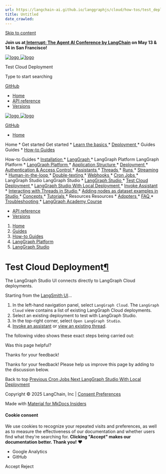 ```yaml
---
url: https://langchain-ai.github.io/langgraphjs/cloud/how-tos/test_deployment
title: Untitled
date_crawled: 
---
```


[ Skip to content ](https://langchain-ai.github.io/langgraphjs/cloud/how-tos/test_deployment/#test-cloud-deployment)

**Join us at[ Interrupt: The Agent AI Conference by LangChain](https://interrupt.langchain.com/) on May 13 & 14 in San Francisco!**

[ ![logo](https://langchain-ai.github.io/langgraphjs/static/wordmark_dark.svg) ![logo](https://langchain-ai.github.io/langgraphjs/static/wordmark_light.svg) ](https://langchain-ai.github.io/langgraphjs/)

Test Cloud Deployment 

[ ](https://langchain-ai.github.io/langgraphjs/cloud/how-tos/test_deployment/?q= "Share")

Type to start searching

[ GitHub  ](https://github.com/langchain-ai/langgraphjs "Go to repository")

  * [ Home ](https://langchain-ai.github.io/langgraphjs/)
  * [ API reference ](https://langchain-ai.github.io/langgraphjs/reference/)
  * [ Versions ](https://langchain-ai.github.io/langgraphjs/versions/)



[ ![logo](https://langchain-ai.github.io/langgraphjs/static/wordmark_dark.svg) ![logo](https://langchain-ai.github.io/langgraphjs/static/wordmark_light.svg) ](https://langchain-ai.github.io/langgraphjs/)

[ GitHub  ](https://github.com/langchain-ai/langgraphjs "Go to repository")

  * [ Home  ](https://langchain-ai.github.io/langgraphjs/)

Home 
    * Get started  Get started 
      * [ Learn the basics  ](https://langchain-ai.github.io/langgraphjs/tutorials/quickstart/)
      * [ Deployment  ](https://langchain-ai.github.io/langgraphjs/tutorials/deployment/)
    * Guides  Guides 
      * [ How-to Guides  ](https://langchain-ai.github.io/langgraphjs/how-tos/)

How-to Guides 
        * [ Installation  ](https://langchain-ai.github.io/langgraphjs/how-tos#installation)
        * [ LangGraph  ](https://langchain-ai.github.io/langgraphjs/how-tos#langgraph)
        * LangGraph Platform  LangGraph Platform 
          * [ LangGraph Platform  ](https://langchain-ai.github.io/langgraphjs/how-tos#langgraph-platform)
          * [ Application Structure  ](https://langchain-ai.github.io/langgraphjs/how-tos#application-structure)
          * [ Deployment  ](https://langchain-ai.github.io/langgraphjs/how-tos#deployment)
          * [ Authentication & Access Control  ](https://langchain-ai.github.io/langgraphjs/how-tos#authentication-access-control)
          * [ Assistants  ](https://langchain-ai.github.io/langgraphjs/how-tos#assistants)
          * [ Threads  ](https://langchain-ai.github.io/langgraphjs/how-tos#threads)
          * [ Runs  ](https://langchain-ai.github.io/langgraphjs/how-tos#runs)
          * [ Streaming  ](https://langchain-ai.github.io/langgraphjs/how-tos#streaming_1)
          * [ Human-in-the-loop  ](https://langchain-ai.github.io/langgraphjs/how-tos#human-in-the-loop_1)
          * [ Double-texting  ](https://langchain-ai.github.io/langgraphjs/how-tos#double-texting)
          * [ Webhooks  ](https://langchain-ai.github.io/langgraphjs/cloud/how-tos/webhooks/)
          * [ Cron Jobs  ](https://langchain-ai.github.io/langgraphjs/cloud/how-tos/cron_jobs/)
          * LangGraph Studio  LangGraph Studio 
            * [ LangGraph Studio  ](https://langchain-ai.github.io/langgraphjs/how-tos#langgraph-studio)
            * [ Test Cloud Deployment  ](https://langchain-ai.github.io/langgraphjs/cloud/how-tos/test_deployment/)
            * [ LangGraph Studio With Local Deployment  ](https://langchain-ai.github.io/langgraphjs/cloud/how-tos/test_local_deployment/)
            * [ Invoke Assistant  ](https://langchain-ai.github.io/langgraphjs/cloud/how-tos/invoke_studio/)
            * [ Interacting with Threads in Studio  ](https://langchain-ai.github.io/langgraphjs/cloud/how-tos/threads_studio/)
            * [ Adding nodes as dataset examples in Studio  ](https://langchain-ai.github.io/langgraphjs/cloud/how-tos/datasets_studio/)
      * [ Concepts  ](https://langchain-ai.github.io/langgraphjs/concepts/)
      * [ Tutorials  ](https://langchain-ai.github.io/langgraphjs/tutorials/)
    * Resources  Resources 
      * [ Adopters  ](https://langchain-ai.github.io/langgraphjs/adopters/)
      * [ FAQ  ](https://langchain-ai.github.io/langgraphjs/concepts/faq/)
      * [ Troubleshooting  ](https://langchain-ai.github.io/langgraphjs/troubleshooting/errors/)
      * [ LangGraph Academy Course  ](https://academy.langchain.com/courses/intro-to-langgraph)
  * [ API reference  ](https://langchain-ai.github.io/langgraphjs/reference/)
  * [ Versions  ](https://langchain-ai.github.io/langgraphjs/versions/)



  1. [ Home  ](https://langchain-ai.github.io/langgraphjs/)
  2. [ Guides  ](https://langchain-ai.github.io/langgraphjs/how-tos/)
  3. [ How-to Guides  ](https://langchain-ai.github.io/langgraphjs/how-tos/)
  4. [ LangGraph Platform  ](https://langchain-ai.github.io/langgraphjs/how-tos#langgraph-platform)
  5. [ LangGraph Studio  ](https://langchain-ai.github.io/langgraphjs/how-tos#langgraph-studio)



# Test Cloud Deployment[¶](https://langchain-ai.github.io/langgraphjs/cloud/how-tos/test_deployment/#test-cloud-deployment "Permanent link")

The LangGraph Studio UI connects directly to LangGraph Cloud deployments.

Starting from the [LangSmith UI](https://smith.langchain.com/)...

  1. In the left-hand navigation panel, select `LangGraph Cloud`. The `LangGraph Cloud` view contains a list of existing LangGraph Cloud deployments.
  2. Select an existing deployment to test with LangGraph Studio.
  3. In the top-right corner, select `Open LangGraph Studio`.
  4. [Invoke an assistant](https://langchain-ai.github.io/langgraphjs/cloud/how-tos/invoke_studio/) or [view an existing thread](https://langchain-ai.github.io/langgraphjs/cloud/how-tos/threads_studio/).



The following video shows these exact steps being carried out:

Was this page helpful? 

Thanks for your feedback! 

Thanks for your feedback! Please help us improve this page by adding to the discussion below. 

Back to top  [ Previous  Cron Jobs  ](https://langchain-ai.github.io/langgraphjs/cloud/how-tos/cron_jobs/) [ Next  LangGraph Studio With Local Deployment  ](https://langchain-ai.github.io/langgraphjs/cloud/how-tos/test_local_deployment/)

Copyright © 2025 LangChain, Inc | [Consent Preferences](https://langchain-ai.github.io/langgraphjs/cloud/how-tos/test_deployment/#__consent)

Made with [ Material for MkDocs Insiders ](https://squidfunk.github.io/mkdocs-material/)

[ ](https://langchain-ai.github.io/langgraph/ "langchain-ai.github.io") [ ](https://github.com/langchain-ai/langgraphjs "github.com") [ ](https://twitter.com/LangChainAI "twitter.com")

#### Cookie consent

We use cookies to recognize your repeated visits and preferences, as well as to measure the effectiveness of our documentation and whether users find what they're searching for. **Clicking "Accept" makes our documentation better. Thank you!** ❤️

  * Google Analytics 
  * GitHub 



Accept Reject
